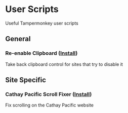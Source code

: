 # User Scripts
Useful Tampermonkey user scripts

## General
### Re-enable Clipboard ([Install](https://github.com/mannylee/user-scripts/raw/main/user-scripts/reenable-clipboard.user.js))
Take back clipboard control for sites that try to disable it

## Site Specific
### Cathay Pacific Scroll Fixer ([Install](https://github.com/mannylee/user-scripts/raw/main/user-scripts/cathay-pacific-scroll-fixer.user.js))
Fix scrolling on the Cathay Pacific website
